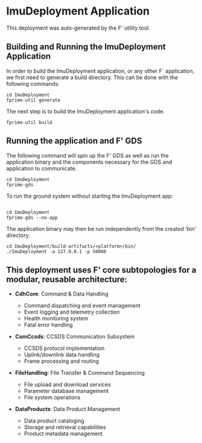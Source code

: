 # ImuDeployment Application

This deployment was auto-generated by the F' utility tool.

## Building and Running the ImuDeployment Application

In order to build the ImuDeployment application, or any other F´ application, we first need to generate a build directory. This can be done with the following commands:

```
cd ImuDeployment
fprime-util generate
```

The next step is to build the ImuDeployment application's code.
```
fprime-util build
```

## Running the application and F' GDS

The following command will spin up the F' GDS as well as run the application binary and the components necessary for the GDS and application to communicate.

```
cd ImuDeployment
fprime-gds
```


To run the ground system without starting the ImuDeployment app:
```

cd ImuDeployment
fprime-gds --no-app
```

The application binary may then be run independently from the created 'bin' directory.

```
cd ImuDeployment/build-artifacts/<platform>/bin/
./ImuDeployment -a 127.0.0.1 -p 50000
```


## This deployment uses F' **core subtopologies** for a modular, reusable architecture:

- **CdhCore**: Command & Data Handling
  - Command dispatching and event management
  - Event logging and telemetry collection  
  - Health monitoring system
  - Fatal error handling

- **ComCcsds**: CCSDS Communication Subsystem
  - CCSDS protocol implementation
  - Uplink/downlink data handling
  - Frame processing and routing

- **FileHandling**: File Transfer & Command Sequencing
  - File upload and download services
  - Parameter database management
  - File system operations

- **DataProducts**: Data Product Management
  - Data product cataloging
  - Storage and retrieval capabilities
  - Product metadata management